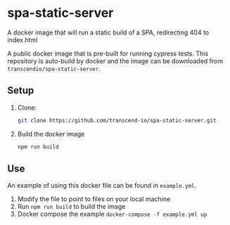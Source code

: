 # spa-static-server
A docker image that will run a static build of a SPA, redirecting 404 to index.html

A public docker image that is pre-built for running cypress tests. This repository is auto-build by docker and the image can be downloaded from `transcendio/spa-static-server`.

## Setup

1. Clone:
    ```sh
    git clone https://github.com/transcend-io/spa-static-server.git
    ```

2. Build the docker image
    ```sh
    npm run build
    ```

## Use

An example of using this docker file can be found in `example.yml`.

1. Modify the file to point to files on your local machine
2. Run `npm run build` to build the image
3. Docker compose the example `docker-compose -f example.yml up`
